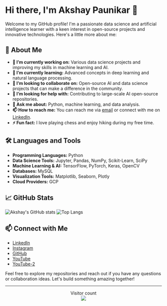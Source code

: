 # Hi there, I'm Akshay Paunikar 👋

Welcome to my GitHub profile! I'm a passionate data science and artificial intelligence learner with a keen interest in open-source projects and innovative technologies. Here's a little more about me:

## 🚀 About Me

- **🔭 I’m currently working on:** Various data science projects and improving my skills in machine learning and AI.
- **🌱 I’m currently learning:** Advanced concepts in deep learning and natural language processing.
- **👯 I’m looking to collaborate on:** Open-source AI and data science projects that can make a difference in the community.
- **🤔 I’m looking for help with:** Contributing to large-scale AI open-source repositories.
- **💬 Ask me about:** Python, machine learning, and data analysis.
- **📫 How to reach me:** You can reach me via [email](mailto:akshay.paunikar29@gmail.com) or connect with me on [LinkedIn](https://www.linkedin.com/in/akshay-paunikar).
- **⚡ Fun fact:** I love playing chess and enjoy hiking during my free time.

## 🛠️ Languages and Tools

- **Programming Languages:** Python
- **Data Science Tools:** Jupyter, Pandas, NumPy, Scikit-Learn, SciPy
- **Machine Learning & AI:** TensorFlow, PyTorch, Keras, OpenCV
- **Databases:** MySQL
- **Visualization Tools:** Matplotlib, Seaborn, Plotly
- **Cloud Providers:** GCP

## 📈 GitHub Stats

![Akshay's GitHub stats](https://github-readme-stats.vercel.app/api?username=Akshay-Paunikar&show_icons=true&theme=radical)
![Top Langs](https://github-readme-stats.vercel.app/api/top-langs/?username=Akshay-Paunikar&layout=compact&theme=radical)

## 📫 Connect with Me

- [LinkedIn](https://www.linkedin.com/in/akshay-p-paunikar/)
- [Instagram](https://www.instagram.com/akshaypaunikar/)
- [GitHub](https://github.com/Akshay-Paunikar/)
- [YouTube](https://www.youtube.com/@OneStepDataScience-AI)
- [YouTube-2](https://www.youtube.com/@AkshayPaunikarMusic)

Feel free to explore my repositories and reach out if you have any questions or collaboration ideas. Let's build something amazing together!

---

<p align="center"> 
  Visitor count<br>
  <img src="https://profile-counter.glitch.me/Akshay-Paunikar/count.svg" />
</p>
